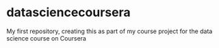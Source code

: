 datasciencecoursera
===================

My first repository, creating this as part of my course project for the data science course on Coursera
